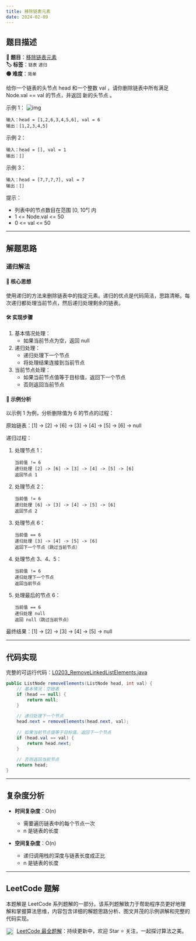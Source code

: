 ```yaml
---
title: 移除链表元素
date: 2024-02-09
---
```


## 题目描述

**🔗 题目**：[移除链表元素](https://leetcode.cn/problems/remove-linked-list-elements/)  
**🏷️ 标签**：`链表` `递归`  
**🟢 难度**：`简单`  

给你一个链表的头节点 head 和一个整数 val ，请你删除链表中所有满足 Node.val == val 的节点，并返回 新的头节点 。

示例 1：
![img](https://assets.leetcode.com/uploads/2021/03/06/removelinked-list.jpg)
```
输入：head = [1,2,6,3,4,5,6], val = 6
输出：[1,2,3,4,5]
```

示例 2：
```
输入：head = [], val = 1
输出：[]
```

示例 3：
```
输入：head = [7,7,7,7], val = 7
输出：[]
```

提示：
- 列表中的节点数目在范围 [0, 10⁴] 内
- 1 <= Node.val <= 50
- 0 <= val <= 50

---

## 解题思路

### 递归解法

#### 📝 核心思想
使用递归的方法来删除链表中的指定元素。递归的优点是代码简洁，思路清晰。每次递归都处理当前节点，然后递归处理剩余的链表。

#### 🛠️ 实现步骤
1. 基本情况处理：
   - 如果当前节点为空，返回 null
2. 递归处理：
   - 递归处理下一个节点
   - 将处理结果连接到当前节点
3. 当前节点处理：
   - 如果当前节点值等于目标值，返回下一个节点
   - 否则返回当前节点

#### 🧩 示例分析
以示例 1 为例，分析删除值为 6 的节点的过程：

原始链表：[1] -> [2] -> [6] -> [3] -> [4] -> [5] -> [6] -> null

递归过程：
1. 处理节点 1：
   ```
   当前值 != 6
   递归处理 [2] -> [6] -> [3] -> [4] -> [5] -> [6]
   返回节点 1
   ```

2. 处理节点 2：
   ```
   当前值 != 6
   递归处理 [6] -> [3] -> [4] -> [5] -> [6]
   返回节点 2
   ```

3. 处理节点 6：
   ```
   当前值 == 6
   递归处理 [3] -> [4] -> [5] -> [6]
   返回下一个节点（跳过当前节点）
   ```

4. 处理节点 3、4、5：
   ```
   当前值 != 6
   递归处理下一个节点
   返回当前节点
   ```

5. 处理最后的节点 6：
   ```
   当前值 == 6
   递归处理 null
   返回 null（跳过当前节点）
   ```

最终结果：[1] -> [2] -> [3] -> [4] -> [5] -> null

---

## 代码实现

完整的可运行代码：[L0203_RemoveLinkedListElements.java](../src/main/java/L0203_RemoveLinkedListElements.java)

```java
public ListNode removeElements(ListNode head, int val) {
    // 基本情况：空链表
    if (head == null) {
        return null;
    }
    
    // 递归处理下一个节点
    head.next = removeElements(head.next, val);
    
    // 如果当前节点值等于目标值，返回下一个节点
    if (head.val == val) {
        return head.next;
    }
    
    // 否则返回当前节点
    return head;
}
```

---

## 复杂度分析

- **时间复杂度**：O(n)
  - 需要遍历链表中的每个节点一次
  - n 是链表的长度

- **空间复杂度**：O(n)
  - 递归调用栈的深度与链表长度成正比
  - n 是链表的长度

---

## LeetCode 题解

本题解是 LeetCode 系列题解的一部分。该系列题解致力于帮助程序员更好地理解和掌握算法思维，内容包含详细的解题思路分析、图文并茂的示例讲解和完整的代码实现。

<img src="https://github.githubassets.com/images/modules/logos_page/GitHub-Mark.png" alt="GitHub" width="20" style="vertical-align: middle; margin-right: 5px"> [LeetCode 最全题解](https://github.com/LjyYano/LeetCode)：持续更新中，欢迎 Star ⭐️ 关注，一起探讨算法之美。 
